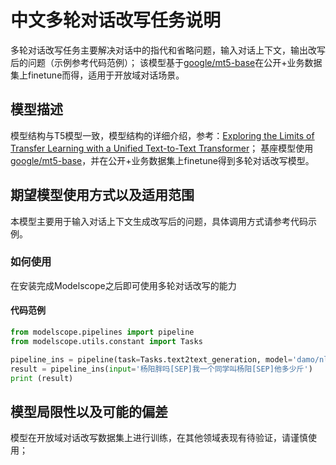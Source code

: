 

# 中文多轮对话改写任务说明
多轮对话改写任务主要解决对话中的指代和省略问题，输入对话上下文，输出改写后的问题（示例参考代码范例）；
该模型基于[google/mt5-base](https://huggingface.co/google/mt5-base)在公开+业务数据集上finetune而得，适用于开放域对话场景。

## 模型描述
模型结构与T5模型一致，模型结构的详细介绍，参考：[Exploring the Limits of Transfer Learning with a Unified Text-to-Text Transformer](https://arxiv.org/pdf/1910.10683.pdf)；
基座模型使用[google/mt5-base](https://huggingface.co/google/mt5-base)，并在公开+业务数据集上finetune得到多轮对话改写模型。


## 期望模型使用方式以及适用范围
本模型主要用于输入对话上下文生成改写后的问题，具体调用方式请参考代码示例。

### 如何使用
在安装完成Modelscope之后即可使用多轮对话改写的能力


#### 代码范例
```python
from modelscope.pipelines import pipeline
from modelscope.utils.constant import Tasks

pipeline_ins = pipeline(task=Tasks.text2text_generation, model='damo/nlp_mt5_dialogue-rewriting_chinese-base',model_revision='v1.0.1')
result = pipeline_ins(input='杨阳胖吗[SEP]我一个同学叫杨阳[SEP]他多少斤')
print (result)
```


## 模型局限性以及可能的偏差
模型在开放域对话改写数据集上进行训练，在其他领域表现有待验证，请谨慎使用；